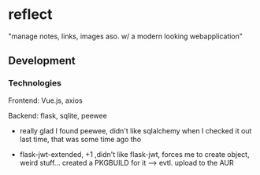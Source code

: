 # reflect

"manage notes, links, images aso. w/ a modern looking webapplication"



## Development

### Technologies

Frontend: Vue.js, axios

Backend: flask, sqlite, peewee

- really glad I found peewee, didn't like sqlalchemy when I checked it out last time, that was some time ago tho

- flask-jwt-extended, +1 ,didn't like flask-jwt, forces me to create object, weird stuff...
created a PKGBUILD for it --> evtl. upload to the AUR
